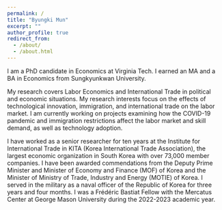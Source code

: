 ```yaml
---
permalink: /
title: "Byungki Mun"
excerpt: ""
author_profile: true
redirect_from: 
  - /about/
  - /about.html
---
```


I am a PhD candidate in Economics at Virginia Tech. I earned an MA and a BA in Economics from Sungkyunkwan University.

My research covers Labor Economics and International Trade in political and economic situations. My research interests focus on the effects of technological innovation, immigration, and international trade on the labor market. I am currently working on projects examining how the COVID-19 pandemic and immigration restrictions affect the labor market and skill demand, as well as technology adoption.

I have worked as a senior researcher for ten years at the Institute for International Trade in KITA (Korea International Trade Association), the largest economic organization in South Korea with over 73,000 member companies. I have been awarded commendations from the Deputy Prime Minister and Minister of Economy and Finance (MOF) of Korea and the Minister of Ministry of Trade, Industry and Energy (MOTIE) of Korea. I served in the military as a naval officer of the Republic of Korea for three years and four months. I was a Frédéric Bastiat Fellow with the Mercatus Center at George Mason University during the 2022-2023 academic year.
